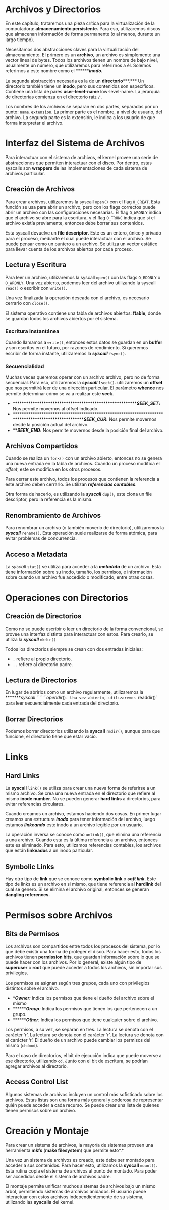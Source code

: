 # Archivos y Directorios

En este capítulo, trataremos una pieza crítica para la virtualización de la computadora: **almacenamiento persistente.** Para eso, utilizaremos discos que almacenan información de forma permanente (o al menos, durante un largo tiempo).

Necesitamos dos abstracciones claves para la virtualización del almacenamiento. El primero es un **archivo**, un archivo es simplemente una vector lineal de bytes. Todos los archivos tienen un nombre de bajo nivel, usualmente un número, que utilizaremos para referirnos a él. Solemos referirnos a este nombre como el **********inodo*.***

La segunda abstracción necesaria es la de un ********************directorio***********************.*** Un directorio también tiene un **inodo**, pero sus contenidos son específicos. Contiene una lista de pares ********user-level-name******** low-level-name. La jerarquía de directorias comienza en el directorio raíz `/.`

Los nombres de los archivos se separan en dos partes, separadas por un punto: `name.extension`. La primer parte es el nombre, a nivel de usuario, del archivo. La segunda parte es la extensión, le indica a los usuario de que forma interpretar el archivo.

# Interfaz del Sistema de Archivos

Para interactuar con el sistema de archivos, el kernel provee una serie de abstracciones que permiten interactuar con el disco. Por dentro, estas syscalls son ****wrappers**** de las implementaciones de cada sistema de archivos particular.

## Creación de Archivos

Para crear archivos, utilizaremos la syscall `open()` con el flag `O_CREAT`. Esta función se usa para abrir un archivo, pero con los flags correctos puede abrir un archivo con las configuraciones necesarias. El flag `O_WRONLY` indica que el archivo se abre para la escritura, y el flag `O_TRUNC` indica que si el archivo existía previamente, entonces debe borrar sus contenidos.

Esta syscall devuelve un **file descriptor**. Este es un entero, único y privado para el proceso, mediante el cual puede interactuar con el archivo. Se puede pensar como un puntero a un archivo. Se utiliza un vector estático para llevar cuenta de los archivos abiertos por cada proceso.

## Lectura y Escritura

Para leer un archivo, utilizaremos la syscall `open()` con las flags `O_RDONLY` o `O_WRONLY`. Una vez abierto, podemos leer del archivo utilizando la syscall `read()` o escribir con `write()`.

Una vez finalizada la operación deseada con el archivo, es necesario cerrarlo con `close()`.

El sistema operativo contiene una tabla de archivos abiertos: ********ftable********, donde se guardan todos los archivos abiertos por el sistema.

### Escritura Instantánea

Cuando llamamos a `write()`, entonces estos datos se guardan en un ******buffer****** y son escritos en el futuro, por razones de rendimiento. Si queremos escribir de forma instante, utilizaremos la ***syscall*** `fsync()`.

### Secuencialidad

Muchas veces queremos operar con un archivo archivo, pero no de forma secuencial. Para eso, utilizaremos la *******syscall******* `lseek()`. utilizaremos un ******offset****** que nos permitirá leer de una dirección particular. El parámetro ******whence****** nos permite determinar cómo se va a realizar este ****seek****.

- ***********************************************************SEEK_SET*:** Nos permite movernos al offset indicado.
- *******************************************************************************************************SEEK_CUR*:** Nos permite movernos desde la posición actual del archivo.
- *****SEEK_END*:** Nos permite movernos desde la posición final del archivo.

## Archivos Compartidos

Cuando se realiza un `fork()` con un archivo abierto, entonces no se genera una nueva entrada en la tabla de archivos. Cuando un proceso modifica el *offset*, este se modifica en los otros procesos.

Para cerrar este archivo, todos los procesos que contienen la referencia a este archivo deben cerrarlo. Se utilizan *********************referencias contables*********************.

Otra forma de hacerlo, es utilizando la *******syscall******* `dup()`, este clona un file descriptor, pero la referencia es la misma.

## Renombramiento de Archivos

Para renombrar un archivo (o también moverlo de directorio), utilizaremos la ***syscall*** `rename()`. Esta operación suele realizarse de forma atómica, para evitar problemas de concurrencia.

## Acceso a Metadata

La *syscall* `stat()` se utiliza para acceder a la *****metadata***** de un archivo. Esta tiene información sobre su inodo, tamaño, los permisos, e información sobre cuando un archivo fue accedido o modificado, entre otras cosas.

# Operaciones con Directorios

## Creación de Directorios

Como no se puede escribir o leer un directorio de la forma convencional, se provee una interfaz distinta para interactuar con estos. Para crearlo, se utiliza la *******syscall******* `mkdir()` 

Todos los directorios siempre se crean con dos entradas iniciales:

- `.` refiere al propio directorio.
- `..` refiere  al directorio padre.

## Lectura de Directorios

En lugar de abrirlos como un archivo regularmente, utilizaremos la ********syscall ```````opendir*()`. Una vez abierto, utilizaremos `readdir()` para leer secuencialmente cada entrada del directorio.

## Borrar Directorios

Podemos borrar directorios utilizando la ********syscall******** `rmdir()`*,* aunque para que funcione, el directorio tiene que estar vacío.

# Links

## Hard Links

La **syscall** `link()` se utiliza para crear una nueva forma de referirse a un mismo archivo. Se crea una nueva entrada en el directorio que refiere al mismo ************inode number************. No se pueden generar ******hard links****** a directorios, para evitar referencias circulares.

Cuando creamos un archivo, estamos haciendo dos cosas. En primer lugar creamos una estructura *****inodo***** para tener información del archivo, luego estamos *********linkeando********* este inodo a un archivo legible por un usuario.

La operación inversa se conoce como `unlink()`, que elimina una referencia a una archivo. Cuando esta es la última referencia a un archivo, entonces este es eliminado. Para esto, utilizamos referencias contables, los archivos que están **********linkeados********** a un inodo particular.

## Symbolic Links

Hay otro tipo de ****link**** que se conoce como **************symbolic link************** o *********soft link*********. Este tipo de links es un archivo en si mismo, que tiene referencia al ********hardlink******** del cual se genero. Si se elimina el archivo original, entonces se generan ********************dangling references.********************

# Permisos sobre Archivos

## Bits de Permisos

Los archivos son compartidos entre todos los procesos del sistema, por lo que debe existir una forma de proteger el disco. Para hacer esto, todos los archivos tienen **************permission bits**************, que guardan información sobre lo que se puede hacer con los archivos. Por lo general, existe algún tipo de **********superuser********** o ****root**** que puede acceder a todos los archivos, sin importar sus privilegios.

Los permisos se asignan según tres grupos, cada uno con privilegios distintos sobre el archivo.

- ****Owner**:* Indica los permisos que tiene el dueño del archivo sobre el mismo
- *********Group**:* Indica los permisos que tienen los que pertenecen a un grupo.
- *********Other**:* Indica los permisos que tiene cualquier sobre el archivo.

Los permisos, a su vez, se separan en tres. La lectura se denota con el carácter ‘r’, La lectura se denota con el carácter ‘r’, La lectura se denota con el carácter ‘r’. El dueño de un archivo puede cambiar los permisos del mismo (`chdmod`). 

Para el caso de directorios, el bit de ejecución indica que puede moverse a ese directorio, utilizando `cd`. Junto con el bit de escritura, se podrían agregar archivos al directorio.

## Access Control List

Algunos sistemas de archivos incluyen un control más sofisticado sobre los archivos. Estas listas son una forma más general y poderosa de representar quién puede acceder a cada recurso. Se puede crear una lista de quienes tienen permisos sobre un archivo.

# Creación y Montaje

Para crear un sistema de archivos, la mayoría de sistemas proveen una herramienta ****mkfs**** (**********make filesystem**********) que permite esto*.*

Una vez un sistema de archivos es creado, este debe ser montado para acceder a sus contenidos. Para hacer esto, utilizamos la ********syscall******** `mount()`. Esta rutina copia el sistema de archivos al punto de montado. Para poder ser accedidos desde el sistema de archivos padre.

El montaje permite unificar muchos sistemas de archivos bajo un mismo árbol, permitiendo sistemas de archivos anidados. El usuario puede interactuar con estos archivos independientemente de su sistema, utilizando las ********syscalls******** del kernel.